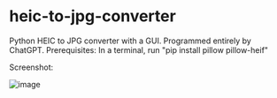# heic-to-jpg-converter
Python HEIC to JPG converter with a GUI. Programmed entirely by ChatGPT.
Prerequisites:
In a terminal, run "pip install pillow pillow-heif"

Screenshot:

![image](https://github.com/user-attachments/assets/f04f8f93-9ed5-4a2c-972b-e539e2918351)
